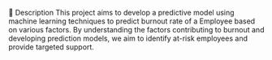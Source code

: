 📝 Description
This project aims to develop a predictive model using machine learning techniques to predict burnout rate of a Employee based on various factors.
By understanding the factors contributing to burnout and developing prediction models, we aim to identify at-risk employees and provide targeted support.
